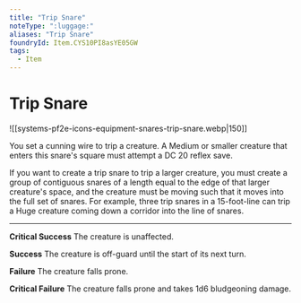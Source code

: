 ```yaml
---
title: "Trip Snare"
noteType: ":luggage:"
aliases: "Trip Snare"
foundryId: Item.CYS10PI8asYE05GW
tags:
  - Item
---
```


# Trip Snare
![[systems-pf2e-icons-equipment-snares-trip-snare.webp|150]]

You set a cunning wire to trip a creature. A Medium or smaller creature that enters this snare's square must attempt a DC 20 reflex save.

If you want to create a trip snare to trip a larger creature, you must create a group of contiguous snares of a length equal to the edge of that larger creature's space, and the creature must be moving such that it moves into the full set of snares. For example, three trip snares in a 15-foot-line can trip a Huge creature coming down a corridor into the line of snares.

* * *

**Critical Success** The creature is unaffected.

**Success** The creature is off-guard until the start of its next turn.

**Failure** The creature falls prone.

**Critical Failure** The creature falls prone and takes 1d6 bludgeoning damage.
